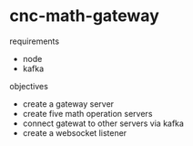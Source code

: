 # cnc-math-gateway

requirements
- node
- kafka

objectives
- create a gateway server
- create five math operation servers
- connect gatewat to other servers via kafka
- create a websocket listener
